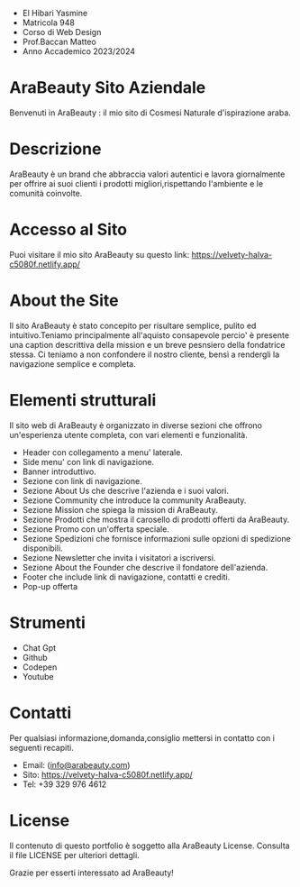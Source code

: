 - El Hibari Yasmine
- Matricola 948
- Corso di Web Design 
- Prof.Baccan Matteo
- Anno Accademico 2023/2024
  
# AraBeauty Sito Aziendale

Benvenuti in AraBeauty : il mio sito di Cosmesi Naturale d'ispirazione araba.

# Descrizione

AraBeauty è un brand che abbraccia valori autentici e lavora giornalmente per offrire ai suoi clienti i prodotti migliori,rispettando l'ambiente e le comunità coinvolte.

# Accesso al Sito

Puoi visitare il mio sito AraBeauty su questo link: https://velvety-halva-c5080f.netlify.app/


# About the Site

Il sito AraBeauty è stato concepito per risultare semplice, pulito ed intuitivo.Teniamo principalmente all'aquisto consapevole percio' è presente una caption descrittiva della mission e un breve pesnsiero della fondatrice stessa. Ci teniamo a non confondere il nostro cliente, bensì a rendergli la navigazione semplice e completa.


# Elementi strutturali
Il sito web di AraBeauty è organizzato in diverse sezioni che offrono un'esperienza utente completa, con vari elementi e funzionalità. 

* Header con collegamento a menu' laterale.
* Side menu' con link di navigazione.
* Banner introduttivo.
* Sezione con link di navigazione.
* Sezione About Us che descrive l'azienda e i suoi valori.
* Sezione Community che introduce la community AraBeauty.
* Sezione Mission che spiega la mission di AraBeauty.
* Sezione Prodotti che mostra il carosello di prodotti offerti da AraBeauty.
* Sezione Promo con un'offerta speciale.
* Sezione Spedizioni che fornisce informazioni sulle opzioni di spedizione disponibili.
* Sezione Newsletter che invita i visitatori a iscriversi.
* Sezione About the Founder che descrive il fondatore dell'azienda.
* Footer che include link di navigazione, contatti e crediti.
* Pop-up offerta
  


# Strumenti
* Chat Gpt
* Github
* Codepen
* Youtube
  

# Contatti
Per qualsiasi informazione,domanda,consiglio mettersi in contatto con i seguenti recapiti.

- Email: (info@arabeauty.com)
- Sito: 	https://velvety-halva-c5080f.netlify.app/
- Tel: +39 329 976 4612

# License

Il contenuto di questo portfolio è soggetto alla AraBeauty License. Consulta il file LICENSE per ulteriori dettagli.

Grazie per esserti interessato ad AraBeauty! 

